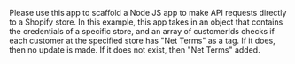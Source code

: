 Please use this app to scaffold a Node JS app to make API requests directly to a Shopify store.  In this example, this app takes in an object that contains the credentials of a specific store, and an array of customerIds checks if each customer at the specified store has "Net Terms" as a tag.  If it does, then no update is made.  If it does not exist, then "Net Terms" added.  

